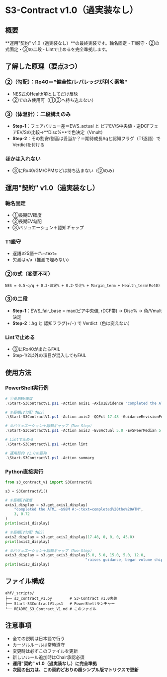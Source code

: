 # S3-Contract v1.0（過実装なし）

## 概要

**運用"契約" v1.0（過実装なし）**の最終実装です。軸名固定・T1厳守・②の式固定・③の二段・Lintで止めるを完全準拠します。

## 了解した原理（要点3つ）

### ②（勾配）：Ro40＝"健全性/レバレッジが利く素地"
- NES式のHealth項としてだけ反映
- ②でのみ使用可（①③へ持ち込まない）

### ③（体温計）：二段構えのみ
- **Step-1**：フェアバリュー差＝EV/S_actual と ピアEV/S中央値・逆DCFフェアEV/Sの比較→**Disc%**で色決定（Vmult）
- **Step-2**：その割安/割高は妥当か？＝期待成長Δgと認知フラグ（T1逐語）でVerdictを付ける

### ほかは入れない
- ③にRo40/GM/OPMなどは持ち込まない（②のみ）

## 運用"契約" v1.0（過実装なし）

### 軸名固定
- ①長期EV確度
- ②長期EV勾配
- ③バリュエーション＋認知ギャップ

### T1厳守
- 逐語≤25語＋#:~:text=
- 欠測はn/a（推測で埋めない）

### ②の式（変更不可）
```
NES = 0.5·q/q + 0.3·改定% + 0.2·受注% + Margin_term + Health_term(Ro40)
```

### ③の二段
- **Step-1**：EV/S_fair_base = max(ピア中央値, rDCF帯) → Disc% → 色/Vmult決定
- **Step-2**：Δg と 認知フラグ(+/−) で Verdict（色は変えない）

### Lintで止める
- ③にRo40が出たらFAIL
- Step-1/2以外の項目が混入してもFAIL

## 使用方法

### PowerShell実行例

```powershell
# ①長期EV確度
.\Start-S3ContractV1.ps1 -Action axis1 -Axis1Evidence "completed the ATM… ~$98M #:~:text=completed%20the%20ATM" -Axis1Score 3 -Axis1Confidence 0.72

# ②長期EV勾配（NES）
.\Start-S3ContractV1.ps1 -Action axis2 -QQPct 17.48 -GuidanceRevisionPct 0 -OrderBacklogPct 0 -MarginChangeBps 0 -Ro40 45.0

# ③バリュエーション＋認知ギャップ（Two-Step）
.\Start-S3ContractV1.ps1 -Action axis3 -EvSActual 5.0 -EvSPeerMedian 5.0 -GFwd 15.0 -OPMFwd 5.0 -GPeerMedian 12.0 -Axis3Evidence "raises guidance, began volume shipments #:~:text=raises%20guidance"

# Lintで止める
.\Start-S3ContractV1.ps1 -Action lint

# 運用契約 v1.0の要約
.\Start-S3ContractV1.ps1 -Action summary
```

### Python直接実行

```python
from s3_contract_v1 import S3ContractV1

s3 = S3ContractV1()

# ①長期EV確度
axis1_display = s3.get_axis1_display(
    "completed the ATM… ~$98M #:~:text=completed%20the%20ATM",
    3, 0.72
)
print(axis1_display)

# ②長期EV勾配（NES）
axis2_display = s3.get_axis2_display(17.48, 0, 0, 0, 45.0)
print(axis2_display)

# ③バリュエーション＋認知ギャップ（Two-Step）
axis3_display = s3.get_axis3_display(5.0, 5.0, 15.0, 5.0, 12.0, 
                                    "raises guidance, began volume shipments #:~:text=raises%20guidance")
print(axis3_display)
```

## ファイル構成

```
ahf/_scripts/
├── s3_contract_v1.py        # S3-Contract v1.0実装
├── Start-S3ContractV1.ps1   # PowerShellランチャー
└── README_S3_Contract_V1.md # このファイル
```

## 注意事項

- 全ての説明は日本語で行う
- カーソルルールは常時遵守
- 変更時は必ずこのファイルを更新
- 新しいルール追加時はChair承認必須
- **運用"契約" v1.0（過実装なし）に完全準拠**
- **次回の出力は、この契約どおりの超シンプル版マトリクスで更新**

